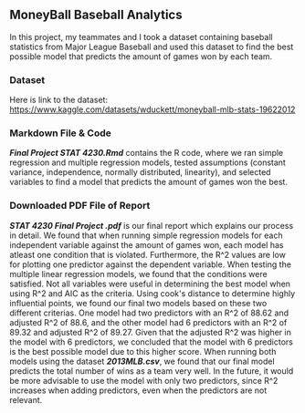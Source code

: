 ## MoneyBall Baseball Analytics 
In this project, my teammates and I took a dataset containing baseball statistics from Major League Baseball and used this dataset to find the best possible model that predicts the amount of games won by each team. 

### Dataset
Here is link to the dataset: 
https://www.kaggle.com/datasets/wduckett/moneyball-mlb-stats-19622012 

### Markdown File & Code 
***Final Project STAT 4230.Rmd*** contains the R code, where we ran simple regression and multiple regression models, tested assumptions (constant variance, independence, normally distributed, linearity), and selected variables to find a model that predicts the amount of games won the best.   

### Downloaded PDF File of Report 
***STAT 4230 Final Project .pdf*** is our final report which explains our process in detail. We found that when running simple regression models for each independent variable against the amount of games won, each model has atleast one condition that is violated. Furthermore, the R^2 values are low for plotting one predictor against the dependent variable. When testing the multiple linear regression models, we found that the conditions were satisfied. Not all variables were useful in determining the best model when using R^2 and AIC as the criteria. Using cook's distance to determine highly influential points, we found our final two models based on these two different criterias. One model had two predictors with an R^2 of 88.62 and adjusted R^2 of 88.6, and the other model had 6 predictors with an R^2 of 89.32 and adjusted R^2 of 89.27. Given that the adjusted R^2 was higher in the model with 6 predictors, we concluded that the model with 6 predictors is the best possible model due to this higher score. When running both models using the dataset  ***2013MLB.csv***,  we found that our final model predicts the total number of wins as a team very well. In the future, it would be more advisable to use the model with only two predictors, since R^2 increases when adding predictors, even when the predictors are not relevant.













